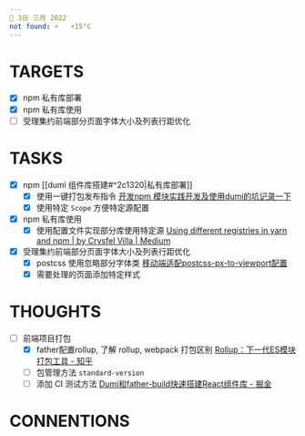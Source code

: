 ```yaml
---
📆 3日 三月 2022
not found: ☀️   +15°C
---
```


# TARGETS
- [x] npm 私有库部署
- [x] npm 私有库使用
- [ ] 受理集约前端部分页面字体大小及列表行距优化

# TASKS
- [x] npm [[dumi 组件库搭建#^2c1320|私有库部署]]
	- [x] 使用一键打包发布指令 [开发npm 模块实践开发及使用dumi的坑记录一下](http://www.4k8k.xyz/article/weixin_44070105/119377295)
	- [x] 使用特定 `Scope` 方便特定源配置
- [x] npm 私有库使用
	- [x] 使用配置文件实现部分库使用特定源 [Using different registries in yarn and npm | by Crysfel Villa | Medium](https://medium.com/@crysfel/using-different-registries-in-yarn-and-npm-766541d6f851)
- [x] 受理集约前端部分页面字体大小及列表行距优化
	- [x] postcss 使用忽略部分字体类 [移动端适配postcss-px-to-viewport配置 ](https://www.cnblogs.com/wangjae/p/12702900.html)
	- [x] 需要处理的页面添加特定样式

# THOUGHTS
- [ ] 前端项目打包
	- [x] father配置rollup, 了解 rollup, webpack 打包区别 [Rollup：下一代ES模块打包工具 - 知乎](https://zhuanlan.zhihu.com/p/75717476)
	- [ ] 包管理方法 `standard-version` 
	- [ ] 添加 CI 测试方法 [Dumi和father-build快速搭建React组件库 - 掘金](https://juejin.cn/post/6904795653243994125)

# CONNENTIONS